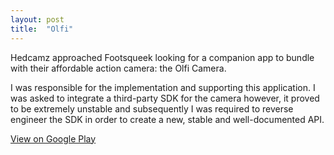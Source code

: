 ```yaml
---
layout: post
title:  "Olfi"
---
```


Hedcamz approached Footsqueek looking for a companion app to bundle with their affordable action camera: the Olfi Camera. 

I was responsible for the implementation and supporting this application. I was asked to integrate a third-party SDK for the camera however, it proved to be extremely unstable and subsequently I was required to reverse engineer the SDK in order to create a new, stable and well-documented API.

<a href="https://play.google.com/store/apps/details?id=com.hedcamz.olfi_action_cam&hl=en_GB">View on Google Play</a>